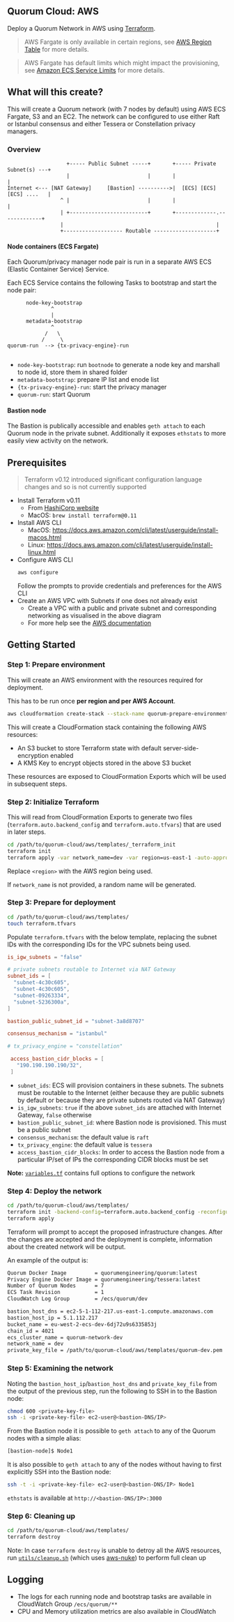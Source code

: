 ## Quorum Cloud: AWS

Deploy a Quorum Network in AWS using [Terraform](https://terraform.io).

> AWS Fargate is only available in certain regions, see [AWS Region Table](https://aws.amazon.com/about-aws/global-infrastructure/regional-product-services/) for more details.

> AWS Fargate has default limits which might impact the provisioning, see [Amazon ECS Service Limits](https://docs.aws.amazon.com/AmazonECS/latest/developerguide/service_limits.html) for more details.

## What will this create?
This will create a Quorum network (with 7 nodes by default) using AWS ECS Fargate, S3 and an EC2.  The network can be configured to use either Raft or Istanbul consensus and either Tessera or Constellation privacy managers. 

### Overview

```
                   +----- Public Subnet -----+       +----- Private Subnet(s) ---+
                   |                         |       |                           |
Internet <--- [NAT Gateway]     [Bastion] ---------->|  [ECS] [ECS] [ECS] ....   |
                 ^ |                         |       |                           |
                 | +-------------------------+       +-------------.-------------+
                 |                                                 |
                 +------------------- Routable --------------------+ 
```

#### Node containers (ECS Fargate)

Each Quorum/privacy manager node pair is run in a separate AWS ECS (Elastic Container Service) Service.

Each ECS Service contains the following Tasks to bootstrap and start the node pair:
  ```
        node-key-bootstrap
                ^
                |
        metadata-bootstrap
                ^
              /   \
             /     \
  quorum-run  --> {tx-privacy-engine}-run
             
  ```
  * `node-key-bootstrap`: run `bootnode` to generate a node key and marshall to node id, store them in shared folder
  * `metadata-bootstrap`: prepare IP list and enode list
  * `{tx-privacy-engine}-run`: start the privacy manager
  * `quorum-run`: start Quorum

#### Bastion node

The Bastion is publically accessible and enables `geth attach` to each Quorum node in the private subnet.  Additionally it exposes `ethstats` to more easily view activity on the network. 

## Prerequisites
> Terraform v0.12 introduced significant configuration language changes and so is not currently supported
* Install Terraform v0.11
    * From [HashiCorp website](https://www.terraform.io/downloads.html)
    * MacOS: `brew install terraform@0.11`
* Install AWS CLI
    * MacOS: https://docs.aws.amazon.com/cli/latest/userguide/install-macos.html
    * Linux: https://docs.aws.amazon.com/cli/latest/userguide/install-linux.html
* Configure AWS CLI 
    ```bash
    aws configure
    ```
    Follow the prompts to provide credentials and preferences for the AWS CLI
* Create an AWS VPC with Subnets if one does not already exist
    * Create a VPC with a public and private subnet and corresponding networking as visualised in the above diagram
    * For more help see the [AWS documentation](https://docs.aws.amazon.com/vpc/latest/userguide/VPC_Scenario2.html) 

## Getting Started

### Step 1: Prepare environment

This will create an AWS environment with the resources required for deployment. 

This has to be run once **per region and per AWS Account**.

```bash
aws cloudformation create-stack --stack-name quorum-prepare-environment --template-body file://./quorum-prepare-environment.cfn.yml
```
This will create a CloudFormation stack containing the following AWS resources:
* An S3 bucket to store Terraform state with default server-side-encryption enabled
* A KMS Key to encrypt objects stored in the above S3 bucket

These resources are exposed to CloudFormation Exports which will be used in subsequent steps.

### Step 2: Initialize Terraform

This will read from CloudFormation Exports to generate two files (`terraform.auto.backend_config` and `terraform.auto.tfvars`) that are used in later steps.

```bash
cd /path/to/quorum-cloud/aws/templates/_terraform_init
terraform init
terraform apply -var network_name=dev -var region=us-east-1 -auto-approve
```

Replace `<region>` with the AWS region being used.

If `network_name` is not provided, a random name will be generated.

### Step 3: Prepare for deployment

```bash
cd /path/to/quorum-cloud/aws/templates/
touch terraform.tfvars
```

Populate `terraform.tfvars` with the below template, replacing the subnet IDs with the corresponding IDs for the VPC subnets being used.

```toml
is_igw_subnets = "false"

# private subnets routable to Internet via NAT Gateway
subnet_ids = [
  "subnet-4c30c605",
  "subnet-4c30c605",
  "subnet-09263334",
  "subnet-5236300a",
]

bastion_public_subnet_id = "subnet-3a8d8707"

consensus_mechanism = "istanbul"

# tx_privacy_engine = "constellation"

 access_bastion_cidr_blocks = [
   "190.190.190.190/32",
 ]
```

* `subnet_ids`: ECS will provision containers in these subnets. The subnets must be routable to the Internet (either because they are public subnets by default or because they are private subnets routed via NAT Gateway)
* `is_igw_subnets`: `true` if the above `subnet_ids` are attached with Internet Gateway, `false` otherwise
* `bastion_public_subnet_id`: where Bastion node is provisioned. This must be a public subnet
* `consensus_mechanism`: the default value is `raft`
* `tx_privacy_engine`: the default value is `tessera`
* `access_bastion_cidr_blocks`: In order to access the Bastion node from a particular IP/set of IPs the corresponding CIDR blocks must be set

**Note:** [`variables.tf`](templates/variables.tf) contains full options to configure the network

### Step 4: Deploy the network

```bash
cd /path/to/quorum-cloud/aws/templates/
terraform init -backend-config=terraform.auto.backend_config -reconfigure
terraform apply
```

Terraform will prompt to accept the proposed infrastructure changes.  After the changes are accepted and the deployment is complete, information about the created network will be output.  

An example of the output is:
```bash
Quorum Docker Image         = quorumengineering/quorum:latest
Privacy Engine Docker Image = quorumengineering/tessera:latest
Number of Quorum Nodes      = 7
ECS Task Revision           = 1
CloudWatch Log Group        = /ecs/quorum/dev

bastion_host_dns = ec2-5-1-112-217.us-east-1.compute.amazonaws.com
bastion_host_ip = 5.1.112.217
bucket_name = eu-west-2-ecs-dev-6dj72u9s6335853j
chain_id = 4021
ecs_cluster_name = quorum-network-dev
network_name = dev
private_key_file = /path/to/quorum-cloud/aws/templates/quorum-dev.pem
```

### Step 5: Examining the network

Noting the `bastion_host_ip`/`bastion_host_dns` and `private_key_file` from the output of the previous step, run the following to SSH in to the Bastion node:

```bash
chmod 600 <private-key-file>
ssh -i <private-key-file> ec2-user@<bastion-DNS/IP>
```

From the Bastion node it is possible to `geth attach` to any of the Quorum nodes with a simple alias:
```bash
[bastion-node]$ Node1
```

It is also possible to `geth attach` to any of the nodes without having to first explicitly SSH into the Bastion node:

```bash
ssh -t -i <private-key-file> ec2-user@<bastion-DNS/IP> Node1
```

`ethstats` is available at `http://<bastion-DNS/IP>:3000`

### Step 6: Cleaning up
```bash
cd /path/to/quorum-cloud/aws/templates/
terraform destroy
```

Note: In case `terraform destroy` is unable to detroy all the AWS resources, run [`utils/cleanup.sh`](utils/cleanup) (which uses [aws-nuke](https://github.com/rebuy-de/aws-nuke)) to perform full clean up

## Logging

* The logs for each running node and bootstrap tasks are available in CloudWatch Group `/ecs/quorum/**`
* CPU and Memory utilization metrics are also available in CloudWatch
